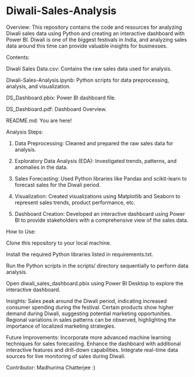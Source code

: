 # Diwali-Sales-Analysis
Overview:
This repository contains the code and resources for analyzing Diwali sales data using Python and creating an interactive dashboard with Power BI. 
Diwali is one of the biggest festivals in India, and analyzing sales data around this time can provide valuable insights for businesses.


Contents:

Diwali Sales Data.csv: Contains the raw sales data used for analysis.

Diwali-Sales-Analysis.ipynb: Python scripts for data preprocessing, analysis, and visualization.

DS_Dashboard.pbix: Power BI dashboard file.

DS_Dashboard.pdf: Dashboard Overview.

README.md: You are here!


Analysis Steps:

1. Data Preprocessing: Cleaned and prepared the raw sales data for analysis.

2. Exploratory Data Analysis (EDA): Investigated trends, patterns, and anomalies in the data.

3. Sales Forecasting: Used Python libraries like Pandas and scikit-learn to forecast sales for the Diwali period.

4. Visualization: Created visualizations using Matplotlib and Seaborn to represent sales trends, product performance, etc.

5. Dashboard Creation: Developed an interactive dashboard using Power BI to provide stakeholders with a comprehensive view of the sales data.


How to Use:

Clone this repository to your local machine.

Install the required Python libraries listed in requirements.txt.

Run the Python scripts in the scripts/ directory sequentially to perform data analysis.

Open diwali_sales_dashboard.pbix using Power BI Desktop to explore the interactive dashboard.


Insights:
Sales peak around the Diwali period, indicating increased consumer spending during the festival.
Certain products show higher demand during Diwali, suggesting potential marketing opportunities.
Regional variations in sales patterns can be observed, highlighting the importance of localized marketing strategies.


Future Improvements:
Incorporate more advanced machine learning techniques for sales forecasting.
Enhance the dashboard with additional interactive features and drill-down capabilities.
Integrate real-time data sources for live monitoring of sales during Diwali.


Contributor:
Madhurima Chatterjee :) 
